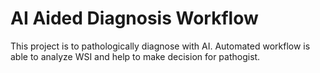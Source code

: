 # AI Aided Diagnosis Workflow

This project is to pathologically diagnose with AI. Automated workflow is able to analyze WSI and help to make decision for pathogist.

